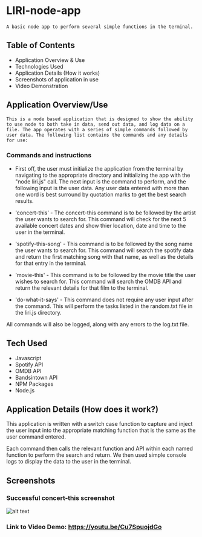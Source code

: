# LIRI-node-app
    A basic node app to perform several simple functions in the terminal.

## Table of Contents

* Application Overview & Use
* Technologies Used
* Application Details (How it works)
* Screenshots of application in use
* Video Demonstration

## Application Overview/Use
    This is a node based application that is designed to show the ability to use node to both take in data, send out data, and log data on a file. The app operates with a series of simple commands followed by user data. The following list contains the commands and any details for use:

### Commands and instructions

* First off, the user must initialize the application from the terminal by navigating to the appropriate directory and initializing the app with the "node liri.js" call. The next input is the command to perform, and the following input is the user data. Any user data entered with more than one word is best surround by quotation marks to get the best search results. 

* 'concert-this' - The concert-this command is to be followed by the artist the user wants to search for. This command will check for the next 5 available concert dates and show thier location, date and time to the user in the terminal.

* 'spotify-this-song' - This command is to be followed by the song name the user wants to search for. This command will search the spotify data and return the first matching song with that name, as well as the details for that entry in the terminal.

* 'movie-this' - This command is to be followed by the movie title the user wishes to search for. This command will search the OMDB API and return the relevant details for that film to the terminal.

* 'do-what-it-says' - This command does not require any user input after the command. This will perform the tasks listed in the random.txt file in the liri.js directory. 

All commands will also be logged, along with any errors to the log.txt file. 

## Tech Used

* Javascript
* Spotify API
* OMDB API
* Bandsintown API
* NPM Packages
* Node.js

## Application Details (How does it work?)
This application is written with a switch case function to capture and inject the user input into the appropriate matching function that is the same as the user command entered. 

Each command then calls the relevant function and API within each named function to perform the search and return. We then used simple console logs to display the data to the user in the terminal. 

## Screenshots

### Successful concert-this screenshot
![alt text](https://github.com)

### Link to Video Demo: https://youtu.be/Cu7SpuojdGo